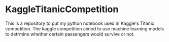 # KaggleTitanicCompetition
This is a repository to put my python notebook used in Kaggle's Titanic competition. The kaggle competition aimed to use machine learning models to detrmine whether certain passengers would survive or not.
